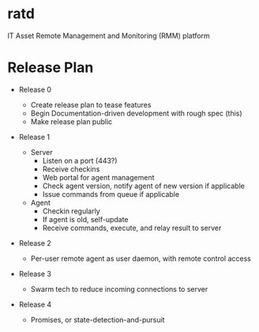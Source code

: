 # ratd
IT Asset Remote Management and Monitoring (RMM) platform

# Release Plan
- Release 0
	- Create release plan to tease features
	- Begin Documentation-driven development with rough spec (this)
	- Make release plan public

- Release 1
	- Server
		- Listen on a port (443?)
		- Receive checkins
		- Web portal for agent management
		- Check agent version, notify agent of new version if applicable
		- Issue commands from queue if applicable
	- Agent
		- Checkin regularly
		- If agent is old, self-update
		- Receive commands, execute, and relay result to server

- Release 2
	- Per-user remote agent as user daemon, with remote control access

- Release 3
	- Swarm tech to reduce incoming connections to server

- Release 4
	- Promises, or state-detection-and-pursuit
